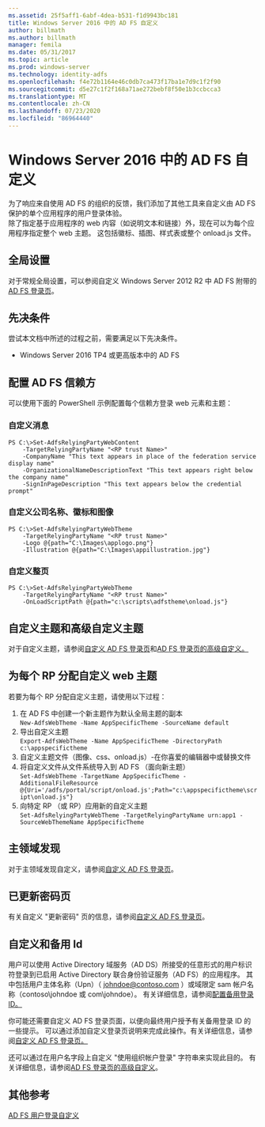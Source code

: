 ```yaml
---
ms.assetid: 25f5aff1-6abf-4dea-b531-f1d9943bc181
title: Windows Server 2016 中的 AD FS 自定义
author: billmath
ms.author: billmath
manager: femila
ms.date: 05/31/2017
ms.topic: article
ms.prod: windows-server
ms.technology: identity-adfs
ms.openlocfilehash: f4e72b1164e46c0db7ca473f17ba1e7d9c1f2f90
ms.sourcegitcommit: d5e27c1f2f168a71ae272bebf8f50e1b3ccbcca3
ms.translationtype: MT
ms.contentlocale: zh-CN
ms.lasthandoff: 07/23/2020
ms.locfileid: "86964440"
---
```

# <a name="ad-fs-customization-in-windows-server-2016"></a>Windows Server 2016 中的 AD FS 自定义


为了响应来自使用 AD FS 的组织的反馈，我们添加了其他工具来自定义由 AD FS 保护的单个应用程序的用户登录体验。  
除了指定基于应用程序的 web 内容（如说明文本和链接）外，现在可以为每个应用程序指定整个 web 主题。  这包括徽标、插图、样式表或整个 onload.js 文件。  
  
## <a name="global-settings"></a>全局设置    
对于常规全局设置，可以参阅自定义 Windows Server 2012 R2 中 AD FS 附带的[AD FS 登录页](/previous-versions/windows/it-pro/windows-server-2012-R2-and-2012/dn280950(v=ws.11))。  
  
## <a name="pre-requisites"></a>先决条件  
尝试本文档中所述的过程之前，需要满足以下先决条件。  
  
-   Windows Server 2016 TP4 或更高版本中的 AD FS  
  
## <a name="configure-ad-fs-relying-parties"></a>配置 AD FS 信赖方  
可以使用下面的 PowerShell 示例配置每个信赖方登录 web 元素和主题：  
  
### <a name="customize-messages"></a>自定义消息  
  
```  
PS C:\>Set-AdfsRelyingPartyWebContent  
    -TargetRelyingPartyName "<RP trust Name>"  
    -CompanyName "This text appears in place of the federation service display name"  
    -OrganizationalNameDescriptionText "This text appears right below the company name"  
    -SignInPageDescription "This text appears below the credential prompt"  
```  
  
### <a name="customize-company-name-logo-and-image"></a>自定义公司名称、徽标和图像  
  
```  
PS C:\>Set-AdfsRelyingPartyWebTheme  
    -TargetRelyingPartyName "<RP trust Name>"  
    -Logo @{path="C:\Images\applogo.png"}  
    -Illustration @{path="C:\Images\appillustration.jpg"}  
```  
  
### <a name="customize-entire-page"></a>自定义整页  
  
```  
PS C:\>Set-AdfsRelyingPartyWebTheme  
    -TargetRelyingPartyName "<RP trust Name>"  
    -OnLoadScriptPath @{path="c:\scripts\adfstheme\onload.js"}  
```  
  
## <a name="custom-themes-and-advanced-custom-themes"></a>自定义主题和高级自定义主题  
  
对于自定义主题，请参阅[自定义 AD FS 登录页](/previous-versions/windows/it-pro/windows-server-2012-R2-and-2012/dn280950(v=ws.11))和[AD FS 登录页的高级自定义。](/previous-versions/windows/it-pro/windows-server-2012-R2-and-2012/dn636121(v=ws.11))  
  
## <a name="assigning-custom-web-themes-per-rp"></a>为每个 RP 分配自定义 web 主题  
  
若要为每个 RP 分配自定义主题，请使用以下过程：  
  
1. 在 AD FS 中创建一个新主题作为默认全局主题的副本  
`New-AdfsWebTheme -Name AppSpecificTheme -SourceName default`  
2. 导出自定义主题  
`Export-AdfsWebTheme -Name AppSpecificTheme -DirectoryPath c:\appspecifictheme`  
3. 自定义主题文件（图像、css、onload.js）-在你喜爱的编辑器中或替换文件  
4. 将自定义文件从文件系统导入到 AD FS （面向新主题）  
`Set-AdfsWebTheme -TargetName AppSpecificTheme -AdditionalFileResource @{Uri='/adfs/portal/script/onload.js';Path="c:\appspecifictheme\script\onload.js"}`  
5. 向特定 RP （或 RP）应用新的自定义主题  
`Set-AdfsRelyingPartyWebTheme -TargetRelyingPartyName urn:app1 -SourceWebThemeName AppSpecificTheme`  
  
## <a name="home-realm-discovery"></a>主领域发现  
对于主领域发现自定义，请参阅[自定义 AD FS 登录页](/previous-versions/windows/it-pro/windows-server-2012-R2-and-2012/dn280950(v=ws.11))。  
  
## <a name="updated-password-page"></a>已更新密码页  
有关自定义 "更新密码" 页的信息，请参阅[自定义 AD FS 登录页](/previous-versions/windows/it-pro/windows-server-2012-R2-and-2012/dn280950(v=ws.11))。  
  
## <a name="customizing-and-alternate-ids"></a>自定义和备用 Id  
用户可以使用 Active Directory 域服务（AD DS）所接受的任意形式的用户标识符登录到已启用 Active Directory 联合身份验证服务（AD FS）的应用程序。 其中包括用户主体名称（Upn）（ johndoe@contoso.com ）或域限定 sam 帐户名称（contoso\johndoe 或 com\johndoe）。  有关详细信息，请参阅[配置备用登录 ID。](Configuring-Alternate-Login-ID.md)  
  
你可能还需要自定义 AD FS 登录页面，以便向最终用户授予有关备用登录 ID 的一些提示。 可以通过添加自定义登录页说明来完成此操作。有关详细信息，请参阅[自定义 AD FS 登录页。](/previous-versions/windows/it-pro/windows-server-2012-R2-and-2012/dn280950(v=ws.11))   
  
还可以通过在用户名字段上自定义 "使用组织帐户登录" 字符串来实现此目的。  有关详细信息，请参阅[AD FS 登录页的高级自定义](/previous-versions/windows/it-pro/windows-server-2012-R2-and-2012/dn636121(v=ws.11))。  

## <a name="additional-references"></a>其他参考 
[AD FS 用户登录自定义](AD-FS-user-sign-in-customization.md)  
